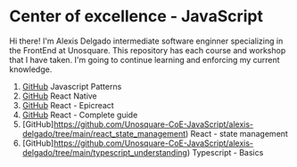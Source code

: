 # Center of excellence - JavaScript

Hi there! I'm Alexis Delgado intermediate software enginner specializing in the FrontEnd at Unosquare. This repository has each course and workshop that I have taken. I'm going to continue learning and enforcing my current knowledge.

1. [GitHub](https://github.com/Unosquare-CoE-JavaScript/alexis-delgado/tree/main/design_patterns) Javascript Patterns
2. [GitHub](https://github.com/Unosquare-CoE-JavaScript/alexis-delgado/tree/main/AwesomeProjectExpo) React Native
3. [GitHub](https://github.com/Unosquare-CoE-JavaScript/alexis-delgado/tree/main/epicreact) React - Epicreact
4. [GitHub](https://github.com/Unosquare-CoE-JavaScript/alexis-delgado/tree/main/react-the-complete-guide) React - Complete guide
5. [GitHub]https://github.com/Unosquare-CoE-JavaScript/alexis-delgado/tree/main/react_state_management) React - state management
6. [GitHub]https://github.com/Unosquare-CoE-JavaScript/alexis-delgado/tree/main/typescript_understanding) Typescript - Basics
